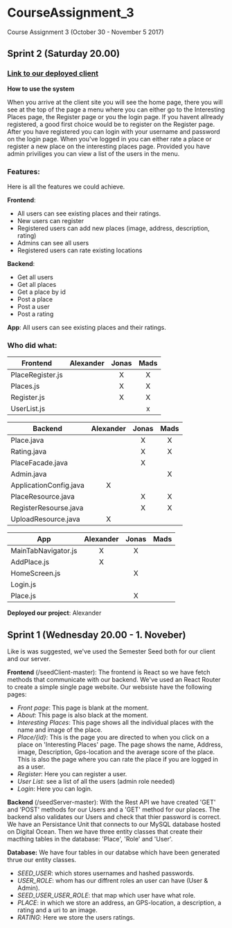 # CourseAssignment_3
Course Assignment 3 (October 30 - November 5 2017)

## Sprint 2 (Saturday 20.00)
### [Link to our deployed client](https://ca3.cph-an178.dk/#/)

**How to use the system**

When you arrive at the client site you will see the home page, there you will see at the top of the page a menu where you can either go to the Interesting Places page, the Register page or you the login page. If you havent allready registered, a good first choice would be to register on the Register page. After you have registered you can login with your username and password on the login page. When you've logged in you can either rate a place or register a new place on the interesting places page. Provided you have admin priviliges you can view a list of the users in the menu.   

### Features:
Here is all the features we could achieve.

**Frontend**: 
- All users can see existing places and their ratings.
- New users can register
- Registered users can add new places (image, address, description, rating)
- Admins can see all users
- Registered users can rate existing locations

**Backend**:
- Get all users
- Get all places
- Get a place by id
- Post a place
- Post a user
- Post a rating

**App**: All users can see existing places and their ratings.

### Who did what:

|Frontend         |Alexander|Jonas|Mads|
|-----------------|:-------:|:---:|:--:|
|PlaceRegister.js |         |  X  |  X |
|Places.js        |         |  X  |  X |
|Register.js      |         |  X  |  X |
|UserList.js      |         |     |  x |


|Backend                  |Alexander|Jonas|Mads|
|-------------------------|:-------:|:---:|:--:|
|Place.java               |         |  X  |  X |
|Rating.java              |         |  X  |  X |
|PlaceFacade.java         |         |  X  |    |
|Admin.java               |         |     |  X |
|ApplicationConfig.java   |    X    |     |    |
|PlaceResource.java       |         |  X  |  X |
|RegisterResourse.java    |         |  X  |  X |
|UploadResource.java      |    X    |     |    |

|App                |Alexander|Jonas|Mads|
|-------------------|:-------:|:---:|:--:|
|MainTabNavigator.js|    X    |  X  |    |
|AddPlace.js        |    X    |     |    |
|HomeScreen.js      |         |  X  |    |
|Login.js           |         |     |    |
|Place.js           |         |  X  |    |


**Deployed our project**: Alexander

## Sprint 1 (Wednesday 20.00 - 1. Noveber)
Like is was suggested, we've used the Semester Seed both for our client and our server.

**Frontend** (/seedClient-master): The frontend is React so we have fetch methods that communicate with our backend. We've used an React Router to create a simple single page website. Our websiste have the following pages:
- *Front page*: This page is blank at the moment.
- *About*: This page is also black at the moment.
- *Interesting Places*: This page shows all the individual places with the name and image of the place. 
- *Place/{id}*: This is the page you are directed to when you click on a place on 'Interesting Places' page. The page shows the name, Address, image, Description, Gps-location and the average score of the place. This is also the page where you can rate the place if you are logged in as a user.
- *Register*: Here you can register a user. 
- *User List*: see a list of all the users (admin role needed)
- *Login*: Here you can login. 


**Backend** (/seedServer-master): With the Rest API we have created 'GET' and 'POST' methods for our Users and a 'GET' method for our places. The backend also validates our Users and check that thier password is correct.     
We have an Persistance Unit that connects to our MySQL database hosted on Digital Ocean. Then we have three entity classes that create their macthing tables in the database: 'Place', 'Role' and 'User'.  

**Database:** We have four tables in our databse which have been generated thrue our entity classes. 
- *SEED_USER*: which stores usernames and hashed passwords. 
- *USER_ROLE*: whom has our diffrent roles an user can have (User & Admin). 
- *SEED_USER_USER_ROLE*: that map which user have what role. 
- *PLACE*: in which we store an address, an GPS-location, a description, a rating and a uri to an image.
- *RATING*: Here we store the users ratings.
